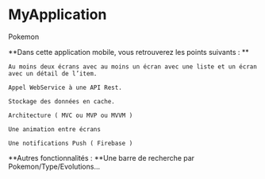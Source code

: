 # MyApplication
Pokemon


**Dans cette application mobile, vous retrouverez les points suivants : **

    Au moins deux écrans avec au moins un écran avec une liste et un écran avec un détail de l’item.

    Appel WebService à une API Rest.

    Stockage des données en cache.

    Architecture ( MVC ou MVP ou MVVM )

    Une animation entre écrans

    Une notifications Push ( Firebase )

**Autres fonctionnalités : **Une barre de recherche par Pokemon/Type/Evolutions...
